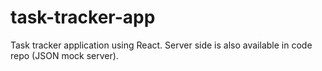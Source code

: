 # task-tracker-app
Task tracker application using React. Server side is also available in code repo (JSON mock server).
